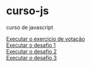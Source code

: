 # curso-js
 curso de javascript

<a href="https://murilooliveira18.github.io/curso-js/meusexemplos/meu-exemplo.html">Executar o exercicio de votação</a><br>
<a href="https://murilooliveira18.github.io/curso-js/desafios/d001/d001.html">Executar o desafio 1</a><br>
<a href="https://murilooliveira18.github.io/curso-js/desafios/d002/d002.html">Executar o desafio 2</a><br>
<a href="https://murilooliveira18.github.io/curso-js/desafios/d003/d003.html">Executar o desafio 3</a><br>